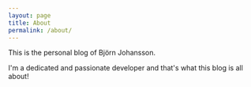 ```yaml
---
layout: page
title: About
permalink: /about/
---
```


This is the personal blog of Björn Johansson. 

I'm a dedicated and passionate developer and that's what this blog is all about!
